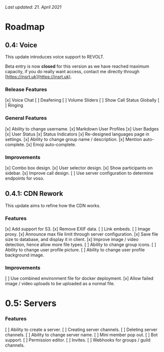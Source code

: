 *Last updated: 21. April 2021*

# Roadmap

## 0.4: Voice

This update introduces voice support to REVOLT.

Beta entry is now **closed** for this version as we have reached maximum capacity, if you do really want access, contact me directly through [https://insrt.uk](https://insrt.uk).

### Release Features

[x]  Voice Chat
[ ]  Deafening
[ ]  Volume Sliders
[ ]  Show Call Status Globally
[ ]  Ringing

### General Features

[x]  Ability to change username.
[x]  Markdown User Profiles
[x]  User Badges
[x]  User Status
  [x]  Status Indicators
[x]  Re-designed languages page in settings.
[x]  Ability to change group name / description.
[x]  Mention auto-complete.
[x]  Emoji auto-complete.

### Improvements

[x]  Combo box design.
[x]  User selector design.
[x]  Show participants on sidebar.
[x]  Improve call design.
[ ]  Use server configuration to determine endpoints for voso.

## 0.4.1: CDN Rework

This update aims to refine how the CDN works.

### Features

[x]  Add support for S3.
[x]  Remove EXIF data.
[ ]  Link embeds.
[ ]  Image proxy.
[x]  Announce max file limit through server configuration.
[x]  Save file size to database, and display it in client.
[x]  Improve image / video detection, hence allow more file types.
[ ]  Ability to change group icons.
[ ]  Ability to change user profile picture.
[ ]  Ability to change user profile background image.

### Improvements

[ ]  Use combined environment file for docker deployment.
[x]  Allow failed image / video uploads to be uploaded as a normal file.

# 0.5: Servers

### Features

[ ]  Ability to create a server.
[ ]  Creating server channels.
[ ]  Deleting server channels.
[ ]  Ability to change server name.
[ ]  Mini member pop out.
[ ]  Bot support.
[ ]  Permission editor.
[ ]  Invites.
[ ]  Webhooks for groups / guild channels.
